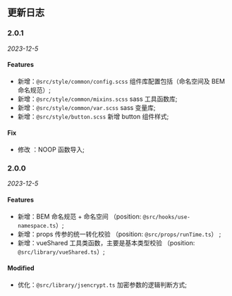 ## 更新日志

### 2.0.1

_2023-12-5_

#### Features

- 新增：`@src/style/common/config.scss` 组件库配置包括（命名空间及 BEM 命名规范）;
- 新增：`@src/style/common/mixins.scss` sass 工具函数库;
- 新增：`@src/style/common/var.scss` sass 变量库;
- 新增：`@src/style/button.scss` 新增 button 组件样式;

#### Fix

- 修改 ：NOOP 函数导入;

### 2.0.0

_2023-12-5_

#### Features

- 新增：BEM 命名规范 + 命名空间 （position: `@src/hooks/use-namespace.ts`）;
- 新增：props 传参的统一转化校验 （position: `@src/props/runTime.ts`） ;
- 新增：vueShared 工具类函数，主要是基本类型校验 （position: `@src/library/vueShared.ts`）;

#### Modified

- 优化：`@src/library/jsencrypt.ts` 加密参数的逻辑判断方式;
